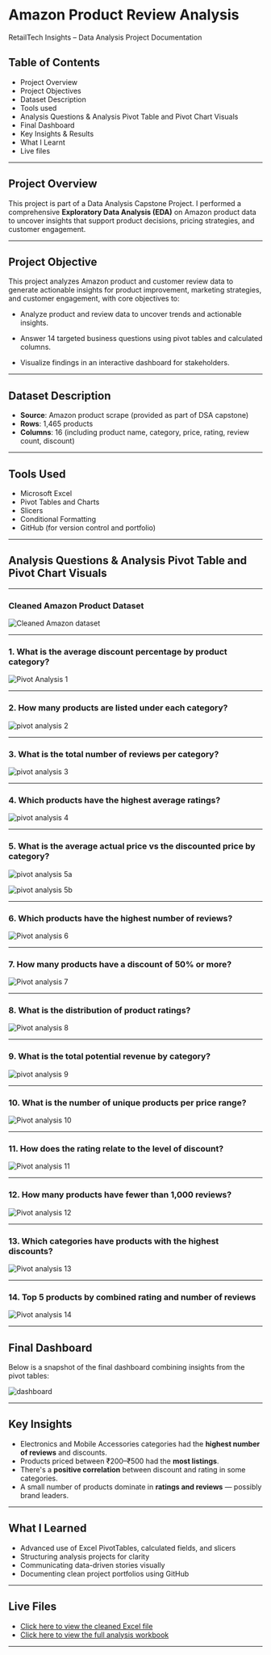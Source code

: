 
# Amazon Product Review Analysis
RetailTech Insights – Data Analysis Project Documentation

##   Table of Contents
- Project Overview
- Project Objectives
- Dataset Description
- Tools used
- Analysis Questions & Analysis Pivot Table and Pivot Chart Visuals
- Final Dashboard
- Key Insights & Results
- What I Learnt
- Live files

---

##  Project Overview
This project is part of a Data Analysis Capstone Project. I performed a comprehensive **Exploratory Data Analysis (EDA)** on Amazon product data to uncover insights that support product decisions, pricing strategies, and customer engagement.

---

##  Project Objective

This project analyzes Amazon product and customer review data to generate actionable insights for product improvement, marketing strategies, and customer engagement, with core objectives to: 
- Analyze product and review data to uncover trends and actionable insights.

- Answer 14 targeted business questions using pivot tables and calculated columns.

- Visualize findings in an interactive dashboard for stakeholders.
  
---

## Dataset Description

- **Source**: Amazon product scrape (provided as part of DSA capstone)
- **Rows**: 1,465 products
- **Columns**: 16 (including product name, category, price, rating, review count, discount)

---

##  Tools Used

- Microsoft Excel
- Pivot Tables and Charts
- Slicers
- Conditional Formatting
- GitHub (for version control and portfolio)

---

## Analysis Questions & Analysis Pivot Table and Pivot Chart Visuals

---
### Cleaned Amazon Product Dataset

![Cleaned Amazon dataset](https://github.com/user-attachments/assets/9022d2d4-06bf-4f1e-b00a-dc4c672713e3)

---

### 1. What is the average discount percentage by product category?

![Pivot Analysis 1](https://github.com/user-attachments/assets/151f8ff0-52dc-4b32-9fe3-71ade2c0e107)

---

### 2. How many products are listed under each category?

![pivot analysis 2](https://github.com/user-attachments/assets/54cec9b9-7501-4d1d-99ec-d7561e7072a8)

---

### 3. What is the total number of reviews per category?

![pivot analysis 3](https://github.com/user-attachments/assets/5a36bd15-3105-4866-9ef7-2fea5457ff0a)

---

### 4. Which products have the highest average ratings?

![pivot analysis 4](https://github.com/user-attachments/assets/66f68c8f-bd55-4cb2-820d-2a1060c1de94)


---

### 5. What is the average actual price vs the discounted price by category?

![pivot analysis 5a](https://github.com/user-attachments/assets/58735940-6767-44e5-8a9d-15a42d66708d)

![pivot analysis 5b](https://github.com/user-attachments/assets/6b607a7a-38aa-452b-9e6b-4b1b813ae987)

---

### 6. Which products have the highest number of reviews?

![Pivot analysis 6](https://github.com/user-attachments/assets/af05e4b0-b182-45e5-9db7-047d91a71d62)

---

### 7. How many products have a discount of 50% or more?

![Pivot analysis 7](https://github.com/user-attachments/assets/cc4711e2-72d1-45bb-bcd2-80450dc1f684)

---

### 8. What is the distribution of product ratings?

![Pivot analysis 8](https://github.com/user-attachments/assets/13524198-e36b-4289-a022-d30b6f239332)

---

### 9. What is the total potential revenue by category?

![pivot analysis 9](https://github.com/user-attachments/assets/b15ea2d1-87fd-4a96-876f-859c396b1a1d)

---

### 10. What is the number of unique products per price range?

![Pivot analysis 10](https://github.com/user-attachments/assets/321548c5-6320-4757-9f46-c0854329cf86)

---

### 11. How does the rating relate to the level of discount?

![Pivot analysis 11](https://github.com/user-attachments/assets/1da7f37c-a328-48cd-9b0f-14d84b27efa2)

---

### 12. How many products have fewer than 1,000 reviews?

![Pivot analysis 12](https://github.com/user-attachments/assets/d0e05b37-0e38-4079-af7a-6430b56a95a0)

---

### 13. Which categories have products with the highest discounts?

![Pivot analysis 13](https://github.com/user-attachments/assets/8e1d6fd0-13c5-4f2f-962c-294e4c125e91)

---

### 14. Top 5 products by combined rating and number of reviews

![Pivot analysis 14](https://github.com/user-attachments/assets/bec3730f-1f36-435f-adee-3d48b265c9dc)

---

## Final Dashboard

Below is a snapshot of the final dashboard combining insights from the pivot tables:

![dashboard](visuals/dashboard_overview.png)

---

## Key Insights

- Electronics and Mobile Accessories categories had the **highest number of reviews** and discounts.
- Products priced between ₹200–₹500 had the **most listings**.
- There's a **positive correlation** between discount and rating in some categories.
- A small number of products dominate in **ratings and reviews** — possibly brand leaders.

---

## What I Learned

- Advanced use of Excel PivotTables, calculated fields, and slicers
- Structuring analysis projects for clarity
- Communicating data-driven stories visually
- Documenting clean project portfolios using GitHub

---

## Live Files

- [Click here to view the cleaned Excel file](data/amazon_reviews_cleaned.xlsx)
- [Click here to view the full analysis workbook](analysis/amazon_eda.xlsx)

---


